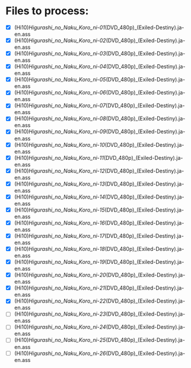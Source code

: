 # Files to process:
- [x] (Hi10)_Higurashi_no_Naku_Koro_ni_-_01_(DVD_480p)_(Exiled-Destiny).ja-en.ass
- [x] (Hi10)_Higurashi_no_Naku_Koro_ni_-_02_(DVD_480p)_(Exiled-Destiny).ja-en.ass
- [x] (Hi10)_Higurashi_no_Naku_Koro_ni_-_03_(DVD_480p)_(Exiled-Destiny).ja-en.ass
- [x] (Hi10)_Higurashi_no_Naku_Koro_ni_-_04_(DVD_480p)_(Exiled-Destiny).ja-en.ass
- [x] (Hi10)_Higurashi_no_Naku_Koro_ni_-_05_(DVD_480p)_(Exiled-Destiny).ja-en.ass
- [x] (Hi10)_Higurashi_no_Naku_Koro_ni_-_06_(DVD_480p)_(Exiled-Destiny).ja-en.ass
- [x] (Hi10)_Higurashi_no_Naku_Koro_ni_-_07_(DVD_480p)_(Exiled-Destiny).ja-en.ass
- [x] (Hi10)_Higurashi_no_Naku_Koro_ni_-_08_(DVD_480p)_(Exiled-Destiny).ja-en.ass
- [x] (Hi10)_Higurashi_no_Naku_Koro_ni_-_09_(DVD_480p)_(Exiled-Destiny).ja-en.ass
- [x] (Hi10)_Higurashi_no_Naku_Koro_ni_-_10_(DVD_480p)_(Exiled-Destiny).ja-en.ass
- [x] (Hi10)_Higurashi_no_Naku_Koro_ni_-_11_(DVD_480p)_(Exiled-Destiny).ja-en.ass
- [x] (Hi10)_Higurashi_no_Naku_Koro_ni_-_12_(DVD_480p)_(Exiled-Destiny).ja-en.ass
- [x] (Hi10)_Higurashi_no_Naku_Koro_ni_-_13_(DVD_480p)_(Exiled-Destiny).ja-en.ass
- [x] (Hi10)_Higurashi_no_Naku_Koro_ni_-_14_(DVD_480p)_(Exiled-Destiny).ja-en.ass
- [x] (Hi10)_Higurashi_no_Naku_Koro_ni_-_15_(DVD_480p)_(Exiled-Destiny).ja-en.ass
- [x] (Hi10)_Higurashi_no_Naku_Koro_ni_-_16_(DVD_480p)_(Exiled-Destiny).ja-en.ass
- [x] (Hi10)_Higurashi_no_Naku_Koro_ni_-_17_(DVD_480p)_(Exiled-Destiny).ja-en.ass
- [x] (Hi10)_Higurashi_no_Naku_Koro_ni_-_18_(DVD_480p)_(Exiled-Destiny).ja-en.ass
- [x] (Hi10)_Higurashi_no_Naku_Koro_ni_-_19_(DVD_480p)_(Exiled-Destiny).ja-en.ass
- [x] (Hi10)_Higurashi_no_Naku_Koro_ni_-_20_(DVD_480p)_(Exiled-Destiny).ja-en.ass
- [x] (Hi10)_Higurashi_no_Naku_Koro_ni_-_21_(DVD_480p)_(Exiled-Destiny).ja-en.ass
- [x] (Hi10)_Higurashi_no_Naku_Koro_ni_-_22_(DVD_480p)_(Exiled-Destiny).ja-en.ass
- [ ] (Hi10)_Higurashi_no_Naku_Koro_ni_-_23_(DVD_480p)_(Exiled-Destiny).ja-en.ass
- [ ] (Hi10)_Higurashi_no_Naku_Koro_ni_-_24_(DVD_480p)_(Exiled-Destiny).ja-en.ass
- [ ] (Hi10)_Higurashi_no_Naku_Koro_ni_-_25_(DVD_480p)_(Exiled-Destiny).ja-en.ass
- [ ] (Hi10)_Higurashi_no_Naku_Koro_ni_-_26_(DVD_480p)_(Exiled-Destiny).ja-en.ass